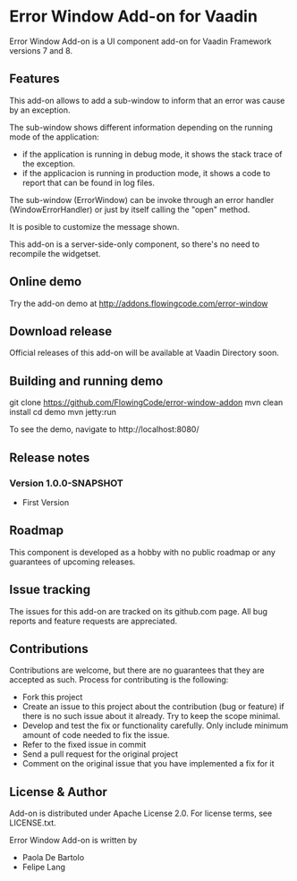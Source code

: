 # Error Window Add-on for Vaadin

Error Window Add-on is a UI component add-on for Vaadin Framework versions 7 and 8.

## Features

This add-on allows to add a sub-window to inform that an error was cause by an exception.

The sub-window shows different information depending on the running mode of the application:

- if the application is running in debug mode, it shows the stack trace of the exception.
- if the applicacion is running in production mode, it shows a code to report that can be found in log files.

The sub-window (ErrorWindow) can be invoke through an error handler (WindowErrorHandler) or just by itself calling the "open" method.

It is posible to customize the message shown. 

This add-on is a server-side-only component, so there's no need to recompile the widgetset.

## Online demo

Try the add-on demo at http://addons.flowingcode.com/error-window

## Download release

Official releases of this add-on will be available at Vaadin Directory soon. 

## Building and running demo

git clone https://github.com/FlowingCode/error-window-addon
mvn clean install
cd demo
mvn jetty:run

To see the demo, navigate to http://localhost:8080/

## Release notes

### Version 1.0.0-SNAPSHOT
- First Version

## Roadmap

This component is developed as a hobby with no public roadmap or any guarantees of upcoming releases. 

## Issue tracking

The issues for this add-on are tracked on its github.com page. All bug reports and feature requests are appreciated. 

## Contributions

Contributions are welcome, but there are no guarantees that they are accepted as such. Process for contributing is the following:
- Fork this project
- Create an issue to this project about the contribution (bug or feature) if there is no such issue about it already. Try to keep the scope minimal.
- Develop and test the fix or functionality carefully. Only include minimum amount of code needed to fix the issue.
- Refer to the fixed issue in commit
- Send a pull request for the original project
- Comment on the original issue that you have implemented a fix for it

## License & Author

Add-on is distributed under Apache License 2.0. For license terms, see LICENSE.txt.

Error Window Add-on is written by 
- Paola De Bartolo
- Felipe Lang




